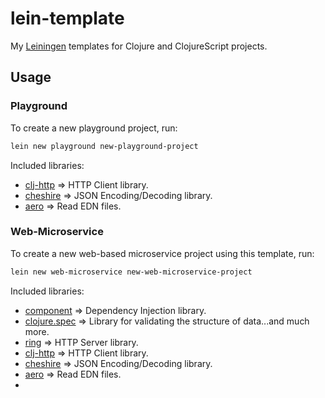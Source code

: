 # lein-template

My [Leiningen](https://leiningen.org) templates for Clojure and ClojureScript projects.

## Usage

### Playground

To create a new playground project, run:

```bash
lein new playground new-playground-project
```

Included libraries:

- [clj-http](https://github.com/dakrone/clj-http) => HTTP Client library.
- [cheshire](https://github.com/dakrone/cheshire) => JSON Encoding/Decoding library.
- [aero](https://github.com/juxt/aero) => Read EDN files.

### Web-Microservice

To create a new web-based microservice project using this template, run:

```bash
lein new web-microservice new-web-microservice-project
```

Included libraries:

- [component](https://github.com/stuartsierra/component) => Dependency Injection library.
- [clojure.spec](https://clojure.org/about/spec) => Library for validating the structure of data...and much more.
- [ring](https://github.com/ring-clojure/ring) => HTTP Server library.
- [clj-http](https://github.com/dakrone/clj-http) => HTTP Client library.
- [cheshire](https://github.com/dakrone/cheshire) => JSON Encoding/Decoding library.
- [aero](https://github.com/juxt/aero) => Read EDN files.
- 